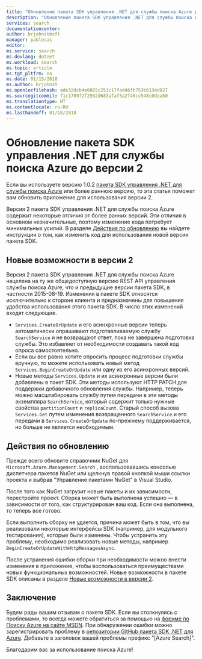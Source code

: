 ```yaml
---
title: "Обновление пакета SDK управления .NET для службы поиска Azure до версии 2 | Документация Майкрософт"
description: "Обновление пакета SDK управления .NET для службы поиска Azure до версии 2."
services: search
documentationcenter: 
author: brjohnstmsft
manager: pablocas
editor: 
ms.service: search
ms.devlang: dotnet
ms.workload: search
ms.topic: article
ms.tgt_pltfrm: na
ms.date: 01/15/2018
ms.author: brjohnst
ms.openlocfilehash: ade32dcb4e0885c251c17fad46fb753b6134d027
ms.sourcegitcommit: f1c1789f2f2502d683afaf5a2f46cc548c0dea50
ms.translationtype: HT
ms.contentlocale: ru-RU
ms.lasthandoff: 01/18/2018
---
```

# <a name="upgrading-to-the-azure-search-net-management-sdk-version-2"></a>Обновление пакета SDK управления .NET для службы поиска Azure до версии 2
Если вы используете версию 1.0.2 [пакета SDK управления .NET для службы поиска Azure](https://aka.ms/search-mgmt-sdk) или более раннюю версию, то эта статья поможет вам обновить приложение для использования версии 2.

Версия 2 пакета SDK управления .NET для службы поиска Azure содержит некоторые отличия от более ранних версий. Эти отличия в основном незначительные, поэтому изменение кода потребует минимальных усилий. В разделе [Действия по обновлению](#UpgradeSteps) вы найдете инструкции о том, как изменить код для использования новой версии пакета SDK.

<a name="WhatsNew"></a>

## <a name="whats-new-in-version-2"></a>Новые возможности в версии 2
Версия 2 пакета SDK управления .NET для службы поиска Azure нацелена на ту же общедоступную версию REST API управления службы поиска Azure, что и предыдущие версии пакета SDK, в частности 2015-08-19. Изменения в пакете SDK относятся исключительно к стороне клиента и предназначены для повышения удобства использования этого пакета SDK. В число этих изменений входят следующие.

* `Services.CreateOrUpdate` и его асинхронные версии теперь автоматически опрашивают подготавливаемую службу `SearchService` и не возвращают ответ, пока не завершена подготовка службы. Это избавляет от необходимости создавать такой код опроса самостоятельно.
* Если вы все равно хотите опросить процесс подготовки службы вручную, то можете использовать новый метод `Services.BeginCreateOrUpdate` или одну из его асинхронных версий.
* Новые методы `Services.Update` и их асинхронные версии были добавлены в пакет SDK. Эти методы используют HTTP PATCH для поддержки добавочного обновления службы. Например, теперь можно масштабировать службу путем передачи в эти методы экземпляра `SearchService`, который содержит только нужные свойства `partitionCount` и `replicaCount`. Старый способ вызова `Services.Get` путем изменения возвращенного `SearchService` и его передачи в `Services.CreateOrUpdate` по-прежнему поддерживается, но больше не является необходимым. 

<a name="UpgradeSteps"></a>

## <a name="steps-to-upgrade"></a>Действия по обновлению
Прежде всего обновите справочник NuGet для `Microsoft.Azure.Management.Search` , воспользовавшись консолью диспетчера пакетов NuGet или щелкнув правой кнопкой мыши ссылки проекта и выбрав "Управление пакетами NuGet" в Visual Studio.

После того как NuGet загрузит новые пакеты и их зависимости, перестройте проект. Сборка может быть выполнена успешно — в зависимости от того, как структурирован ваш код. Если она выполнена, то теперь все готово.

Если выполнить сборку не удается, причина может быть в том, что вы реализовали некоторые интерфейсы SDK (например, для модульного тестирования), которые были изменены. Чтобы устранить эту проблему, необходимо реализовать новые методы, например `BeginCreateOrUpdateWithHttpMessagesAsync`.

После устранения ошибки сборки при необходимости можно внести изменения в приложение, чтобы воспользоваться преимуществами новых функциональных возможностей. Новые возможности в пакете SDK описаны в разделе [Новые возможности в версии 2](#WhatsNew).

## <a name="conclusion"></a>Заключение
Будем рады вашим отзывам о пакете SDK. Если вы столкнулись с проблемами, то всегда можете обратиться за помощью на [форуме по Поиску Azure на сайте MSDN](https://social.msdn.microsoft.com/Forums/azure/home?forum=azuresearch). При обнаружении ошибки можно зарегистрировать проблему в [репозитории GitHub пакета SDK .NET для Azure](https://github.com/Azure/azure-sdk-for-net/issues). Добавьте в заголовок вашей проблемы префикс "[Azure Search]".

Благодарим вас за использование поиска Azure!
